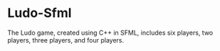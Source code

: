 # Ludo-Sfml
The Ludo game, created using C++ in SFML, includes six players, two players, three players, and four players.
